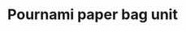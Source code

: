 ---
title: "Pournami paper bag unit"
url: /thiruvananthapuram/pournami-paper-bag-unit/
shop: Allgemein
---